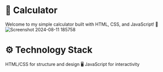 # 🧮 Calculator
Welcome to my simple calculator built with HTML, CSS, and JavaScript! 🎉
![Screenshot 2024-08-11 185758](https://github.com/user-attachments/assets/f50178bb-8c00-4112-93dd-6c470a22f6ec)
# ⚙️ Technology Stack
HTML/CSS for structure and design 🖥️
JavaScript for interactivity 





